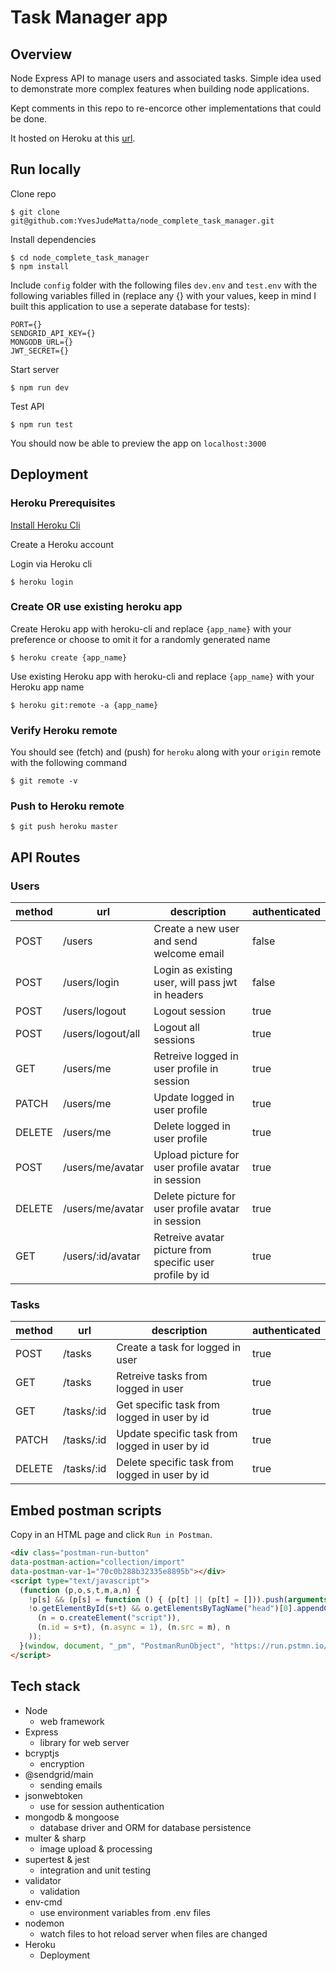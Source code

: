 # Task Manager app

## Overview

Node Express API to manage users and associated tasks. Simple idea used to demonstrate more complex features when building node applications.

Kept comments in this repo to re-encorce other implementations that could be done.

It hosted on Heroku at this [url][hosted-url].

## Run locally

Clone repo

```
$ git clone git@github.com:YvesJudeMatta/node_complete_task_manager.git
```

Install dependencies

```
$ cd node_complete_task_manager
$ npm install
```

Include `config` folder with the following files `dev.env` and `test.env` with the following variables filled in (replace any {} with your values, keep in mind I built this application to use a seperate database for tests):

```
PORT={}
SENDGRID_API_KEY={}
MONGODB_URL={}
JWT_SECRET={}
```

Start server

```
$ npm run dev
```

Test API

```
$ npm run test
```

You should now be able to preview the app on `localhost:3000`

## Deployment

### Heroku Prerequisites

[Install Heroku Cli][install-heroku]

Create a Heroku account

Login via Heroku cli

```
$ heroku login
```

### Create OR use existing heroku app

Create Heroku app with heroku-cli and replace `{app_name}` with your preference or choose to omit it for a randomly generated name

```
$ heroku create {app_name}
```

Use existing Heroku app with heroku-cli and replace `{app_name}` with your Heroku app name

```
$ heroku git:remote -a {app_name}
```

### Verify Heroku remote

You should see (fetch) and (push) for `heroku` along with your `origin` remote with the following command

```
$ git remote -v
```

### Push to Heroku remote

```
$ git push heroku master
```

## API Routes

### Users

method|url|description|authenticated
---|---|---|---
POST|/users|Create a new user and send welcome email|false
POST|/users/login|Login as existing user, will pass jwt in headers|false
POST|/users/logout|Logout session|true
POST|/users/logout/all|Logout all sessions|true
GET|/users/me|Retreive logged in user profile in session|true
PATCH|/users/me|Update logged in user profile |true
DELETE|/users/me|Delete logged in user profile|true
POST|/users/me/avatar|Upload picture for user profile avatar in session|true
DELETE|/users/me/avatar|Delete picture for user profile avatar in session|true
GET|/users/:id/avatar|Retreive avatar picture from specific user profile by id|true


### Tasks

method|url|description|authenticated
---|---|---|---
POST|/tasks|Create a task for logged in user|true
GET|/tasks|Retreive tasks from logged in user|true
GET|/tasks/:id|Get specific task from logged in user by id|true
PATCH|/tasks/:id|Update specific task from logged in user by id|true
DELETE|/tasks/:id|Delete specific task from logged in user by id|true

## Embed postman scripts

Copy in an HTML page and click `Run in Postman`.

```html
<div class="postman-run-button"
data-postman-action="collection/import"
data-postman-var-1="70c0b288b32335e8895b"></div>
<script type="text/javascript">
  (function (p,o,s,t,m,a,n) {
    !p[s] && (p[s] = function () { (p[t] || (p[t] = [])).push(arguments); });
    !o.getElementById(s+t) && o.getElementsByTagName("head")[0].appendChild((
      (n = o.createElement("script")),
      (n.id = s+t), (n.async = 1), (n.src = m), n
    ));
  }(window, document, "_pm", "PostmanRunObject", "https://run.pstmn.io/button.js"));
</script>
```

## Tech stack

- Node
    - web framework
- Express
    - library for web server
- bcryptjs
    - encryption
- @sendgrid/main
    - sending emails
- jsonwebtoken
    - use for session authentication
- mongodb & mongoose
    - database driver and ORM for database persistence
- multer & sharp
    - image upload & processing
- supertest & jest
    - integration and unit testing
- validator
    - validation
- env-cmd
    - use environment variables from .env files
- nodemon
    - watch files to hot reload server when files are changed
- Heroku
    - Deployment


[udemy-course]: https://www.udemy.com/course/the-complete-nodejs-developer-course-2/
[hosted-url]: https://node-complete-task-manager.herokuapp.com/
[install-heroku]: https://devcenter.heroku.com/articles/heroku-cli